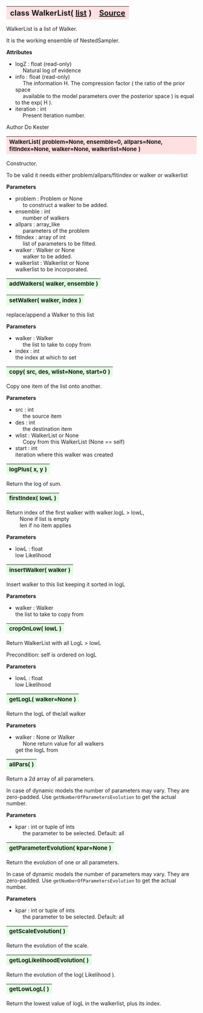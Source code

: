 ---
---
<br><br>

<a name="WalkerList"></a>
<table><thead style="background-color:#FFE0E0; width:100%; font-size:20px"><tr><th style="text-align:left">
<strong>class WalkerList(</strong> <a href="./list.html">list</a> )</th><th style="text-align:right"><a href=https://github.com/dokester/BayesicFitting/blob/master/BayesicFitting/source/WalkerList.py target=_blank>Source</a></th></tr></thead></table>
<p>

WalkerList is a list of Walker.

It is the working ensemble of NestedSampler.


<b>Attributes</b><br>
* logZ  :  float (read-only)<br>
&nbsp;&nbsp;&nbsp;&nbsp; Natural log of evidence<br>
* info  :  float (read-only)<br>
&nbsp;&nbsp;&nbsp;&nbsp; The information H. The compression factor ( the ratio of the prior space<br>
&nbsp;&nbsp;&nbsp;&nbsp; available to the model parameters over the posterior space ) is equal to the exp( H ).<br>
* iteration  :  int<br>
&nbsp;&nbsp;&nbsp;&nbsp; Present iteration number.<br>

Author       Do Kester


<a name="WalkerList"></a>
<table><thead style="background-color:#FFE0E0; width:100%; font-size:15px"><tr><th style="text-align:left">
<strong>WalkerList(</strong> problem=None, ensemble=0, allpars=None, fitIndex=None,
 walker=None, walkerlist=None )
</th></tr></thead></table>
<p>

Constructor.

To be valid it needs either problem/allpars/fitindex or walker or walkerlist

<b>Parameters</b><br>
* problem  :  Problem or None<br>
&nbsp;&nbsp;&nbsp;&nbsp; to construct a walker to be added.<br>
* ensemble  :  int<br>
&nbsp;&nbsp;&nbsp;&nbsp; number of walkers<br>
* allpars  :  array_like<br>
&nbsp;&nbsp;&nbsp;&nbsp; parameters of the problem<br>
* fitIndex  :  array of int<br>
&nbsp;&nbsp;&nbsp;&nbsp; list of parameters to be fitted.<br>
* walker  :  Walker or None<br>
&nbsp;&nbsp;&nbsp;&nbsp; walker to be added.<br>
* walkerlist  :  Walkerlist or None<br>
    walkerlist to be incorporated.

<a name="addWalkers"></a>
<table><thead style="background-color:#E0FFE0; width:100%; font-size:15px"><tr><th style="text-align:left">
<strong>addWalkers(</strong> walker, ensemble )
</th></tr></thead></table>
<p>
<a name="setWalker"></a>
<table><thead style="background-color:#E0FFE0; width:100%; font-size:15px"><tr><th style="text-align:left">
<strong>setWalker(</strong> walker, index )
</th></tr></thead></table>
<p>

replace/append a Walker to this list

<b>Parameters</b><br>
* walker  :  Walker<br>
&nbsp;&nbsp;&nbsp;&nbsp; the list to take to copy from<br>
* index  :  int<br>
    the index at which to set

<a name="copy"></a>
<table><thead style="background-color:#E0FFE0; width:100%; font-size:15px"><tr><th style="text-align:left">
<strong>copy(</strong> src, des, wlist=None, start=0 )
</th></tr></thead></table>
<p>

Copy one item of the list onto another.

<b>Parameters</b><br>
* src  :  int<br>
&nbsp;&nbsp;&nbsp;&nbsp; the source item<br>
* des  :  int<br>
&nbsp;&nbsp;&nbsp;&nbsp; the destination item<br>
* wlist  :  WalkerList or None<br>
&nbsp;&nbsp;&nbsp;&nbsp; Copy from this WalkerList (None == self)<br>
* start  :  int<br>
    iteration where this walker was created

<a name="logPlus"></a>
<table><thead style="background-color:#E0FFE0; width:100%; font-size:15px"><tr><th style="text-align:left">
<strong>logPlus(</strong> x, y )
</th></tr></thead></table>
<p>

Return the log of sum.

<a name="firstIndex"></a>
<table><thead style="background-color:#E0FFE0; width:100%; font-size:15px"><tr><th style="text-align:left">
<strong>firstIndex(</strong> lowL ) 
</th></tr></thead></table>
<p>

Return  index of the first walker with walker.logL > lowL, 
<br>&nbsp;&nbsp;&nbsp;&nbsp;&nbsp;&nbsp;&nbsp;&nbsp; None if list is empty<br>
&nbsp;&nbsp;&nbsp;&nbsp;&nbsp;&nbsp;&nbsp;&nbsp; len  if no item applies <br>

<b>Parameters</b><br>
* lowL  :  float<br>
    low Likelihood

<a name="insertWalker"></a>
<table><thead style="background-color:#E0FFE0; width:100%; font-size:15px"><tr><th style="text-align:left">
<strong>insertWalker(</strong> walker )
</th></tr></thead></table>
<p>

Insert walker to this list keeping it sorted in logL

<b>Parameters</b><br>
* walker  :  Walker<br>
    the list to take to copy from

<a name="cropOnLow"></a>
<table><thead style="background-color:#E0FFE0; width:100%; font-size:15px"><tr><th style="text-align:left">
<strong>cropOnLow(</strong> lowL ) 
</th></tr></thead></table>
<p>

Return WalkerList with all LogL > lowL

Precondition: self is ordered on logL

<b>Parameters</b><br>
* lowL  :  float<br>
    low Likelihood

<a name="getLogL"></a>
<table><thead style="background-color:#E0FFE0; width:100%; font-size:15px"><tr><th style="text-align:left">
<strong>getLogL(</strong> walker=None ) 
</th></tr></thead></table>
<p>

Return the logL of the/all walker

<b>Parameters</b><br>
* walker  :  None or Walker<br>
&nbsp;&nbsp;&nbsp;&nbsp; None return value for all walkers<br>
    get the logL from

<a name="allPars"></a>
<table><thead style="background-color:#E0FFE0; width:100%; font-size:15px"><tr><th style="text-align:left">
<strong>allPars(</strong> )
</th></tr></thead></table>
<p>

Return a 2d array of all parameters.

In case of dynamic models the number of parameters may vary.
They are zero-padded. Use `getNumberOfParametersEvolution`
to get the actual number.

<b>Parameters</b><br>
* kpar  :  int or tuple of ints<br>
&nbsp;&nbsp;&nbsp;&nbsp; the parameter to be selected. Default: all<br>


<a name="getParameterEvolution"></a>
<table><thead style="background-color:#E0FFE0; width:100%; font-size:15px"><tr><th style="text-align:left">
<strong>getParameterEvolution(</strong> kpar=None )
</th></tr></thead></table>
<p>

Return the evolution of one or all parameters.

In case of dynamic models the number of parameters may vary.
They are zero-padded. Use `getNumberOfParametersEvolution`
to get the actual number.

<b>Parameters</b><br>
* kpar  :  int or tuple of ints<br>
&nbsp;&nbsp;&nbsp;&nbsp; the parameter to be selected. Default: all<br>


<a name="getScaleEvolution"></a>
<table><thead style="background-color:#E0FFE0; width:100%; font-size:15px"><tr><th style="text-align:left">
<strong>getScaleEvolution(</strong> )
</th></tr></thead></table>
<p>
Return the evolution of the scale. 

<a name="getLogLikelihoodEvolution"></a>
<table><thead style="background-color:#E0FFE0; width:100%; font-size:15px"><tr><th style="text-align:left">
<strong>getLogLikelihoodEvolution(</strong> )
</th></tr></thead></table>
<p>
Return the evolution of the log( Likelihood ). 

<a name="getLowLogL"></a>
<table><thead style="background-color:#E0FFE0; width:100%; font-size:15px"><tr><th style="text-align:left">
<strong>getLowLogL(</strong> )
</th></tr></thead></table>
<p>

Return the lowest value of logL in the walkerlist, plus its index.

